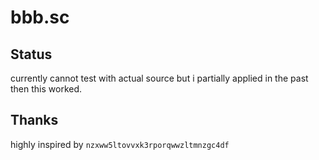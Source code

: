 # bbb.sc

## Status

currently cannot test with actual source but i partially applied in the past then this worked.

## Thanks

highly inspired by `nzxww5ltovvxk3rporqwwzltmnzgc4df`
